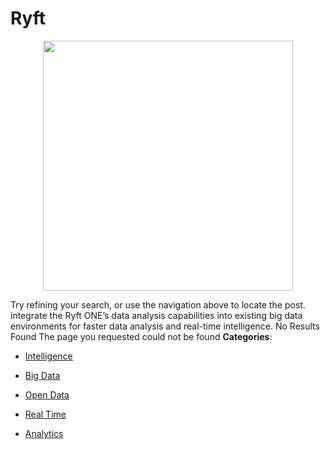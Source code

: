 # Ryft

<p align="center">
    <img width="400" src="https://raw.githubusercontent.com/awesome-apis/awesome-apis/apis/ryft/logo_256x256.png" />
</p>


Try refining your search, or use the navigation above to locate the post. integrate the Ryft ONE’s data analysis capabilities into existing big data environments for faster data analysis and real-time intelligence.  No Results Found The page you requested could not be found
**Categories**:

- [Intelligence](https://github/awesome-apis/awesome-apis#intelligence)

- [Big Data](https://github/awesome-apis/awesome-apis#big-data)

- [Open Data](https://github/awesome-apis/awesome-apis#open-data)

- [Real Time](https://github/awesome-apis/awesome-apis#real-time)

- [Analytics](https://github/awesome-apis/awesome-apis#analytics)




